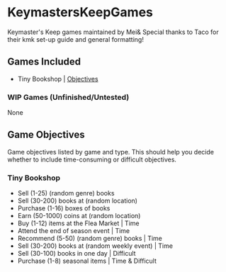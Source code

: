 # KeymastersKeepGames
Keymaster's Keep games maintained by Mei&
Special thanks to Taco for their kmk set-up guide and general formatting!

## Games Included
- Tiny Bookshop | [Objectives](#tiny-bookshop)

### WIP Games (Unfinished/Untested)
None

## Game Objectives
Game objectives listed by game and type. This should help you decide whether to include time-consuming or difficult objectives.

### Tiny Bookshop
- Sell (1-25) (random genre) books
- Sell (30-200) books at (random location)
- Purchase (1-16) boxes of books
- Earn (50-1000) coins at (random location)
- Buy (1-12) items at the Flea Market | Time
- Attend the end of season event | Time
- Recommend (5-50) (random genre) books | Time
- Sell (30-200) books at (random weekly event) | Time
- Sell (30-100) books in one day | Difficult
- Purchase (1-8) seasonal items | Time & Difficult
